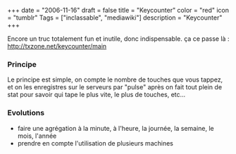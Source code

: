 +++
date = "2006-11-16"
draft = false
title = "Keycounter"
color = "red"
icon = "tumblr"
Tags = ["inclassable", "mediawiki"]
description = "Keycounter"
+++

Encore un truc totalement fun et inutile, donc indispensable. ça ce
passe là : <http://txzone.net/keycounter/main>

### Principe

Le principe est simple, on compte le nombre de touches que vous tappez,
et on les enregistres sur le serveurs par "pulse" après on fait tout
plein de stat pour savoir qui tape le plus vite, le plus de touches,
etc...

### Evolutions

-   faire une agrégation à la minute, à l'heure, la journée, la semaine,
    le mois, l'année
-   prendre en compte l'utilisation de plusieurs machines

